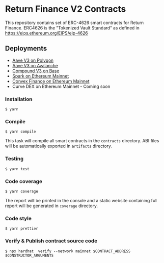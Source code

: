 # Return Finance V2 Contracts

This repository contains set of ERC-4626 smart contracts for Return Finance. ERC4626 is the "Tokenized Vault Standard" as defined in https://eips.ethereum.org/EIPS/eip-4626

## Deployments

- [Aave V3 on Polygon](https://polygonscan.com/address/0x3B6385493a1d4603809dDbaE647200eF8baA53F5)
- [Aave V3 on Avalanche](https://snowtrace.io/address/0x3B6385493a1d4603809dDbaE647200eF8baA53F5)
- [Compound V3 on Base](https://basescan.org/address/0x3B6385493a1d4603809dDbaE647200eF8baA53F5)
- [Spark on Ethereum Mainnet](https://etherscan.io/address/0x201254227f9fE57296C257397Be6c617389a8cCb)
- [Convex Finance on Ethereum Mainnet](https://etherscan.io/address/0xFD360A096E4a4c3C424fc3aCd85da8010D0Db9a5)
- Curve DEX on Ethereum Mainnet - Coming soon

### Installation

```console
$ yarn
```

### Compile

```console
$ yarn compile
```

This task will compile all smart contracts in the `contracts` directory.
ABI files will be automatically exported in `artifacts` directory.

### Testing

```console
$ yarn test
```

### Code coverage

```console
$ yarn coverage
```

The report will be printed in the console and a static website containing full report will be generated in `coverage` directory.

### Code style

```console
$ yarn prettier
```

### Verify & Publish contract source code

```console
$ npx hardhat  verify --network mainnet $CONTRACT_ADDRESS $CONSTRUCTOR_ARGUMENTS
```
